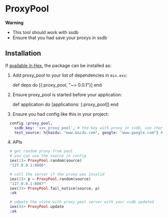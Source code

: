 # ProxyPool

**Warning**
- This tool should work with ssdb
- Ensure that you had save your proxys in ssdb

## Installation

If [available in Hex](https://hex.pm/docs/publish), the package can be installed as:

  1. Add proxy_pool to your list of dependencies in `mix.exs`:

        def deps do
          [{:proxy_pool, "~> 0.0.1"}]
        end

  2. Ensure proxy_pool is started before your application:

        def application do
          [applications: [:proxy_pool]]
        end

  3. Ensure you had config like this in your project:
  ```elixir
    config :proxy_pool,
      ssdb_key: 'xxx_proxy_pool', # the key with proxy in ssdb, use char list
      test_source: %{baidu: "www.baidu.com", google: "www.google.com"} # the source host for test
  ```

  4. APIs
  ```elixir
    # get random proxy from pool
    # you can use the source in config
    iex(1)> ProxyPool.random(source)
    "127.0.0.1:8086"

    # call the server if the proxy was invalid
    iex(2)> p = ProxyPool.random(source)
    "127.0.0.1:8087"
    iex(3)> ProxyPool.fail_notice(source, p)
    :ok

    # udpate the state with proxy_pool server with your ssdb updated
    iex(4)> ProxyPool.update
    :ok
  ```
